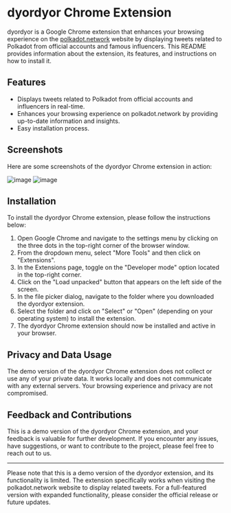 # dyordyor Chrome Extension

dyordyor is a Google Chrome extension that enhances your browsing experience on the [polkadot.network](https://polkadot.network) website by displaying tweets related to Polkadot from official accounts and famous influencers. This README provides information about the extension, its features, and instructions on how to install it.

## Features

- Displays tweets related to Polkadot from official accounts and influencers in real-time.
- Enhances your browsing experience on polkadot.network by providing up-to-date information and insights.
- Easy installation process.

## Screenshots

Here are some screenshots of the dyordyor Chrome extension in action:

![image](https://github.com/dyordyor/dyordyor/assets/135133993/9dfbc1fa-db80-4ecb-aea1-3fdbb2cc507b)
![image](https://github.com/dyordyor/dyordyor/assets/135133993/a8904e58-f360-4290-8e54-bd4156b4d9a6)

## Installation

To install the dyordyor Chrome extension, please  follow the instructions below:

1. Open Google Chrome and navigate to the settings menu by clicking on the three dots in the top-right corner of the browser window.
2. From the dropdown menu, select "More Tools" and then click on "Extensions".
3. In the Extensions page, toggle on the "Developer mode" option located in the top-right corner.
4. Click on the "Load unpacked" button that appears on the left side of the screen.
5. In the file picker dialog, navigate to the folder where you downloaded the dyordyor extension.
6. Select the folder and click on "Select" or "Open" (depending on your operating system) to install the extension.
7. The dyordyor Chrome extension should now be installed and active in your browser.

## Privacy and Data Usage

The demo version of the dyordyor Chrome extension does not collect or use any of your private data. It works locally and does not communicate with any external servers. Your browsing experience and privacy are not compromised.

## Feedback and Contributions

This is a demo version of the dyordyor Chrome extension, and your feedback is valuable for further development. If you encounter any issues, have suggestions, or want to contribute to the project, please feel free to reach out to us.

---

Please note that this is a demo version of the dyordyor extension, and its functionality is limited. The extension specifically works when visiting the polkadot.network website to display related tweets. For a full-featured version with expanded functionality, please consider the official release or future updates.
